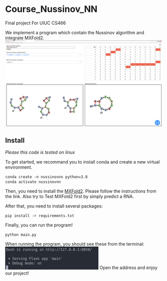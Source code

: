 # Course_Nussinov_NN
Final project For UIUC CS466 

We implement a program which contain the Nussinov algorithm and integrate MXFold2.
<img src="imgs/overall.png" />
## Install
*Please this code is tested on linux*

To get started, we recommand you to install conda and create a new virtual environment.
```
conda create -n nussinovnn python=3.8
conda activate nussinovnn
```
Then, you need to install the <a href="https://github.com/mxfold/mxfold2">MXFold2</a>. Please follow the instructions from the link. Also try to Test MXFold2 first by simply predict a RNA.

After that, you need to install several packages:
```
pip install -r requirements.txt
```
Finally, you can run the program!
```
python main.py
```
When running the program, you should see these from the terminal:
<img src="imgs/terminal.png" width="300"/>
Open the address and enjoy our project!
